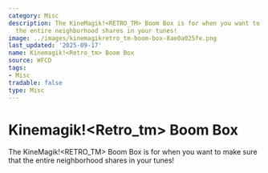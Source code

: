 ```yaml
---
category: Misc
description: The KineMagik!<RETRO_TM> Boom Box is for when you want to make sure that
  the entire neighborhood shares in your tunes!
image: ../images/kinemagikretro_tm-boom-box-8ae0a025fe.png
last_updated: '2025-09-17'
name: Kinemagik!<Retro_tm> Boom Box
source: WFCD
tags:
- Misc
tradable: false
type: Misc
---
```


# Kinemagik!<Retro_tm> Boom Box

The KineMagik!<RETRO_TM> Boom Box is for when you want to make sure that the entire neighborhood shares in your tunes!

